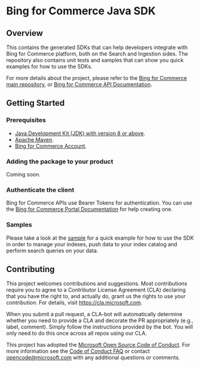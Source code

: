 
# Bing for Commerce Java SDK

## Overview

This contains the generated SDKs that can help developers integrate with Bing for Commerce platform, both on the Search and Ingestion sides. The repository also contains unit tests and samples that can show you quick examples for how to use the SDKs.

For more details about the project, please refer to the [Bing for Commerce main repository](https://github.com/microsoft/bing-commerce), or [Bing for Commerce API Documentation](https://commerce.bing.com/docs/product-search/).

## Getting Started

### Prerequisites

* [Java Development Kit (JDK) with version 8 or above](https://docs.microsoft.com/en-us/java/azure/jdk/java-jdk-install?view=azure-java-stable).
* [Apache Maven](https://maven.apache.org/).
* [Bing for Commerce Account](https://commerce.bing.com/).

### Adding the package to your product

Coming soon.

### Authenticate the client

Bing for Commerce APIs use Bearer Tokens for authentication. You can use the [Bing for Commerce Portal Documentation](https://commerce.bing.com/docs/Portal%20Documentation/#manage-keys-and-tokens) for help creating one.

### Samples

Please take a look at the [sample](./samples/) for a quick example for how to use the SDK in order to manage your indexes, push data to your index catalog and perform search queries on your data.


## Contributing

This project welcomes contributions and suggestions.  Most contributions require you to agree to a
Contributor License Agreement (CLA) declaring that you have the right to, and actually do, grant us
the rights to use your contribution. For details, visit https://cla.microsoft.com.

When you submit a pull request, a CLA-bot will automatically determine whether you need to provide
a CLA and decorate the PR appropriately (e.g., label, comment). Simply follow the instructions
provided by the bot. You will only need to do this once across all repos using our CLA.

This project has adopted the [Microsoft Open Source Code of Conduct](https://opensource.microsoft.com/codeofconduct/).
For more information see the [Code of Conduct FAQ](https://opensource.microsoft.com/codeofconduct/faq/) or
contact [opencode@microsoft.com](mailto:opencode@microsoft.com) with any additional questions or comments.
